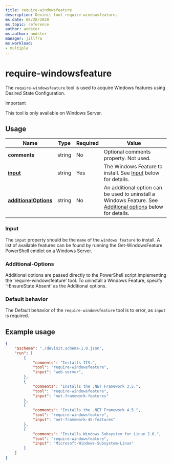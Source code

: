 ```yaml
---
title: require-windowsfeature
description: Devinit tool require-windowsfeature.
ms.date: 08/28/2020
ms.topic: reference
author: andster
ms.author: andster
manager: jillfra
ms.workload:
- multiple
---
```

# require-windowsfeature

The `require-windowsfeature` tool is used to acquire Windows features using Desired State Configuration.

>[!IMPORTANT]
>This tool is only available on Windows Server.

## Usage

| Name                                             | Type   | Required | Value                                                                                                                            |
|--------------------------------------------------|--------|----------|----------------------------------------------------------------------------------------------------------------------------------|
| **comments**                                     | string | No       | Optional comments property. Not used.                                                                                            |
| [**input**](#input)                              | string | Yes      | The Windows Feature to install. See [Input](#input) below for details.                                                           |
| [**additionalOptions**](#additional-options)     | string | No       | An additional option can be used to uninstall a Windows Feature. See [Additional options](#additional-options) below for details.|

### Input

The `input` property should be the `name` of the `windows feature` to install. A list of available features can be found by running the Get-WindowsFeature PowerShell cmdlet on a Windows Server.

### Additional-Options

Additional options are passed directly to the PowerShell script implementing the 'require-windowsfeature' tool.
To uninstall a Windows Feature, specify '-EnsureState Absent' as the Additional options.

### Default behavior

The Default behavior of the `require-windowsfeature` tool is to error, as `input` is required.

## Example usage

```json
{
    "$schema": "./devinit.schema-1.0.json",
    "run": [
        {
            "comments": "Installs IIS.",
            "tool": "require-windowsfeature",
            "input": "web-server",
        },
        {
            "comments": "Installs the .NET Framework 3.5.",
            "tool": "require-windowsfeature",
            "input": "net-framework-features"
        },
        {
            "comments": "Installs the .NET Framework 4.5.",
            "tool": "require-windowsfeature",
            "input": "net-framework-45-features"
        },
        {
            "comments": "Installs Windows Subsystem for Linux 2.0.",
            "tool": "require-windowsfeature",
            "input": "Microsoft-Windows-Subsystem-Linux"
        }
    ]
}
```
